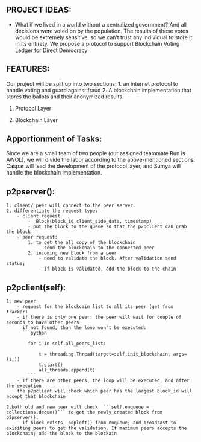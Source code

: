 ## PROJECT IDEAS:

- What if we lived in a world without a centralized government? And all decisions were voted on by the population. The results of these votes would be extremely sensitive, so we can’t trust any individual to store it in its entirety. We propose a protocol to support Blockchain Voting Ledger for Direct Democracy


## FEATURES:
Our project will be split up into two sections: 1. an internet protocol to handle voting and guard against fraud 2. A blockchain implementation that stores the ballots and their anonymized results.
1. Protocol Layer

2. Blockchain Layer
## Apportionment of Tasks:
Since we are a small team of two people (our assigned teammate Run is AWOL), we will divide the labor according to the above-mentioned sections. Caspar will lead the development of the protocol layer, and Sumya will handle the blockchain implementation. 

## p2pserver():
    1. client/ peer will connect to the peer server. 
    2. differentiate the request type: 
        - client request
            -  Block(block_id,client_side_data, timestamp)
            - put the block to the queue so that the p2pclient can grab the block
        - peer request:
            1. to get the all copy of the blockchain
                - send the blockchain to the connected peer
            2. incoming new block from a peer
                - need to validate the block. After validation send status;
                - if block is validated, add the block to the chain

##  p2pclient(self):
    1. new peer
        - request for the blockcain list to all its peer (get from tracker)
        - if there is only one peer; the peer will wait for couple of seconds to have other peers
          if not found, than the loop won't be executed: 
          ```python
            
            for i in self.all_peers_list:
                
                t = threading.Thread(target=self.init_blockchain, args=(i,))
                t.start()
                all_threads.append(t)
            ```
        - if there are other peers, the loop will be executed, and after the execution
        the p2pclient will check which peer has the largest block_id will accept that blockchain

    2.both old and new peer will check  ```self.enqueue = collections.deque()``` to get the newly created block from p2pserver(). 
        - if block exists, popleft() from enqueue; and broadcast to exisiting peers to get the validation. If maximum peers accepts the blockchain; add the block to the blockain
            
